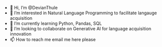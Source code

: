 - 👋 Hi, I’m @DevianThule
- 👀 I’m interested in Natural Language Programming to facilitate langauge acquisition
- 🌱 I’m currently learning Python, Pandas, SQL
- 💞️ I’m looking to collaborate on Generative AI for language acquisition innovation
- 📫 How to reach me email me here please

<!---
DevianThule/DevianThule is a ✨ special ✨ repository because its `README.md` (this file) appears on your GitHub profile.
You can click the Preview link to take a look at your changes.
--->
